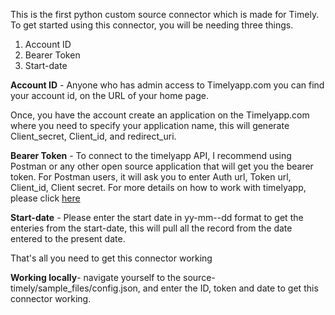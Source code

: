 This is the first python custom source connector which is made for Timely.<br>
To get started using this connector, you will be needing three things.<br>

  1. Account ID
  2. Bearer Token
  3. Start-date

**Account ID** - Anyone who has admin access to Timelyapp.com you can find your account id, on the URL of your home page.

Once, you have the account create an application on the Timelyapp.com where you need to specify your application name, this will generate Client_secret, Client_id, and redirect_uri.

**Bearer Token** - To connect to the timelyapp API, I recommend using Postman or any other open source application that will get you the bearer token.
For Postman users, it will ask you to enter Auth url, Token url, Client_id, Client secret. For more details on how to work with timelyapp, please click [here](https://dev.timelyapp.com/#introduction)

**Start-date** - Please enter the start date in yy-mm--dd format to get the enteries from the start-date, this will pull all the record from the date entered to the present date.

That's all you need to get this connector working

**Working locally**- navigate yourself to the source-timely/sample_files/config.json, and enter the ID, token and date to get this connector working.
